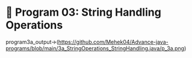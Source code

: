# 📌 Program 03: String Handling Operations

program3a_output->(https://github.com/Mehek04/Advance-java-programs/blob/main/3a_StringOperations_StringHandling.java/p_3a.png)
